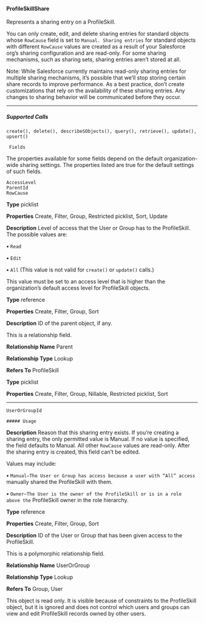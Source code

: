 #### ProfileSkillShare

Represents a sharing entry on a ProfileSkill.

You can only create, edit, and delete sharing entries for standard objects whose `RowCause` field is set to `Manual. Sharing entries`
for standard objects with different `RowCause` values are created as a result of your Salesforce org’s sharing configuration and are
read-only. For some sharing mechanisms, such as sharing sets, sharing entries aren’t stored at all.

Note: While Salesforce currently maintains read-only sharing entries for multiple sharing mechanisms, it’s possible that we’ll stop
storing certain share records to improve performance. As a best practice, don’t create customizations that rely on the availability
of these sharing entries. Any changes to sharing behavior will be communicated before they occur.


-----

##### Supported Calls
```
create(), delete(), describeSObjects(), query(), retrieve(), update(), upsert()

 Fields

```
The properties available for some fields depend on the default organization-wide sharing settings. The properties listed are true for the
default settings of such fields.

```
AccessLevel
ParentId
RowCause

```

**Type**
picklist

**Properties**
Create, Filter, Group, Restricted picklist, Sort, Update

**Description**
Level of access that the User or Group has to the ProfileSkill. The possible values
are:

**•** `Read`

**•** `Edit`

**•** `All` (This value is not valid for `create()` or `update()` calls.)

This value must be set to an access level that is higher than the organization’s
default access level for ProfileSkill objects.

**Type**
reference

**Properties**
Create, Filter, Group, Sort

**Description**
ID of the parent object, if any.

This is a relationship field.

**Relationship Name**
Parent

**Relationship Type**
Lookup

**Refers To**
ProfileSkill

**Type**
picklist

**Properties**
Create, Filter, Group, Nillable, Restricted picklist, Sort


-----

```
UserOrGroupId

##### Usage

```

**Description**
Reason that this sharing entry exists. If you’re creating a sharing entry, the only
permitted value is Manual. If no value is specified, the field defaults to Manual.
All other `RowCause` values are read-only. After the sharing entry is created,
this field can’t be edited.

Values may include:

**•** `Manual—The User or Group has access because a user with “All” access`
manually shared the ProfileSkill with them.

**•** `Owner—The User is the owner of the ProfileSkill or is in a role above the`
ProfileSkill owner in the role hierarchy.

**Type**
reference

**Properties**
Create, Filter, Group, Sort

**Description**
ID of the User or Group that has been given access to the ProfileSkill.

This is a polymorphic relationship field.

**Relationship Name**
UserOrGroup

**Relationship Type**
Lookup

**Refers To**
Group, User


This object is read only. It is visible because of constraints to the ProfileSkill object, but it is ignored and does not control which users
and groups can view and edit ProfileSkill records owned by other users.

